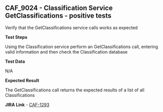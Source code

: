 ## CAF_9024 - Classification Service GetClassifications - positive tests ##

Verify that the GetClassifications service calls works as expected

**Test Steps**

Using the Classification service perform an GetClassifications call, entering valid information and then check the Classification database

**Test Data**

N/A

**Expected Result**

The GetClassifications call returns the expected results of a list of all Classifications

**JIRA Link** - [CAF-1293](https://jira.autonomy.com/browse/CAF-1293)



